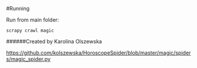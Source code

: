 #Running

Run from main folder:

`scrapy crawl magic`

######Created by Karolina Olszewska

https://github.com/kolszewska/HoroscopeSpider/blob/master/magic/spiders/magic_spider.py